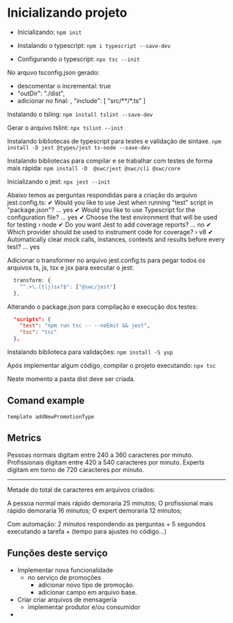 # Inicializando projeto

- Inicializando:
`npm init`

- Instalando o typescript:
`npm i typescript --save-dev`

- Configurando o typescript:
`npx tsc --init`

No arquvo tsconfig.json gerado:
- descomentar o incremental: true
- "outDir": "./dist", 
- adicionar no final:
  ,
  "include": [
    "src/**/*.ts"
  ]

Instalando o tsling:
`npm install tslint --save-dev`

Gerar o arquivo tslint:
`npx tslint --init`

Instalando bibliotecas de typescript para testes e validação de sintaxe.
`npm install -D jest @types/jest ts-node --save-dev`

Instalando bibliotecas para compilar e se trabalhar com testes de forma mais rápida:
`npm install -D  @swc/jest @swc/cli @swc/core`

Inicializando o jest:
`npx jest --init`

Abaixo temos as perguntas respondidas para a criação do arquivo jest.config.ts:
✔ Would you like to use Jest when running "test" script in "package.json"? … yes
✔ Would you like to use Typescript for the configuration file? … yes
✔ Choose the test environment that will be used for testing › node
✔ Do you want Jest to add coverage reports? … no
✔ Which provider should be used to instrument code for coverage? › v8
✔ Automatically clear mock calls, instances, contexts and results before every test? … yes

Adicionar o transformer no arquivo jest.config.ts para pegar todos os arquivos ts, js, tsx e jsx para executar o jest:
```ts
  transform: {
    "^.+\.(t|j)sx?$": ["@swc/jest"]
  },
```

Alterando o package.json para compilação e execução dos testes:
```json
  "scripts": {
    "test": "npm run tsc -- --noEmit && jest",
    "tsc": "tsc"
  },
```


Instalando biblioteca para validações:
`npm install -S yup`

Após implementar algum código, compilar o projeto executando:
`npx tsc`

Neste momento a pasta dist deve ser criada.




## Comand example
`template addNewPromotionType`

## Metrics
Pessoas normais digitam entre 240 a 360 caracteres por minuto.
Profissionais digitam entre 420 a 540 caracteres por minuto.
Experts digitam em torno de 720 caracteres por minuto.

---
Metade do total de caracteres em arquivos criados:

A pessoa normal mais rápido demoraria 25 minutos;
O profissional mais rápido demoraria 16 minutos;
O expert demoraria 12 minutos;

Com automação: 2 minutos respondendo as perguntas + 5 segundos executando a tarefa + (tempo para ajustes no código...)


## Funções deste serviço
- Implementar nova funcionalidade
  - no serviço de promoções
    - adicionar novo tipo de promoção.
    - adicionar campo em arquivo base.
- Criar criar arquivos de mensageria
  - implementar produtor e/ou consumidor
- 